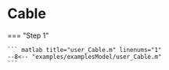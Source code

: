 # Cable

=== "Step 1"

    ``` matlab title="user_Cable.m" linenums="1"
    --8<-- "examples/examplesModel/user_Cable.m"
    ```

